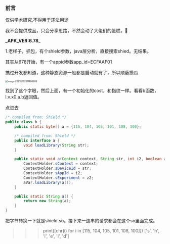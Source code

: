 ### 前言

仅供学术研究,不得用于违法用途

我不会提供成品，只会分享思路，不然会动了大佬们的蛋糕，🐶

**_APK_VER:6.78**_

1.老样子，抓包，有个shield参数，java层分析，直接搜索shied。无结果。

其实从678开始，有一个appid参数app_id=ECFAAF01

搞过开发都知道，这种静态资源一般都是启动就有了，所以顺藤摸瓜

<img src="/Users/chion/Library/Application Support/typora-user-images/image-20210202211406288.png" alt="image-20210202211406288" style="zoom:50%;" />

找到了这个字眼，然后上面，有一个初始化的cost，和指纹一样。看看b函数，l.v.x0.a.b返回值。

点进去

```java
/* compiled from: Shield */
public class b {
    public static byte[] a = {115, 104, 105, 101, 108, 100};

    /* compiled from: Shield */
    public interface a {
        void loadLibrary(String str);
    }

    public static void a(Context context, String str, int i2, boolean z2, a aVar) {
        ContextHolder.sContext = context;
        ContextHolder.sDeviceId = str;
        ContextHolder.sAppId = i2;
        ContextHolder.sExperiment = z2;
        aVar.loadLibrary(a());
    }

    public static String a() {
        return new String(a);
    }
}
```

把字节转换一下就是shield.so。接下来一连串的请求都会在这个so里面完成。

>>> print([chr(i) for i in [115, 104, 105, 101, 108, 100]])
>>> ['s', 'h', 'i', 'e', 'l', 'd']